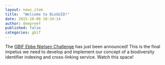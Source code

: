 ```yaml
---
layout: news_item
title:  "Welcome to BioGUID!"
date: 2015-10-08 10:34:14
author: deepreef
published: false
categories: gbif
---
```


The [GBIF Ebbe Nielsen Challenge] has just been announced! This is the final impetus we need to develop and implement our concept of a biodiversity identifier indexing and cross-linking service. Watch this space!

[GBIF Ebbe Nielsen Challenge]:      http://gbif.challengepost.com
